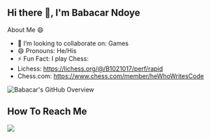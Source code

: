 ## Hi there 👋, I'm Babacar Ndoye 

About Me 😄 
- 👯 I’m looking to collaborate on: Games
- 😄 Pronouns: He/His
- ⚡ Fun Fact: I play Chess: 
- Lichess: https://lichess.org/@/B1021017/perf/rapid
- Chess.com: https://www.chess.com/member/heWhoWritesCode

![Babacar's GitHub Overview](https://github-readme-stats.vercel.app/api?username=classBabacar&&show_icons=true&title_color=ffffff&icon_color=bb2acf&text_color=daf7dc&bg_color=151515)

## How To Reach Me
[![](https://img.shields.io/badge/linkedin-%230077B5.svg?&style=for-the-badge&logo=linkedin&logoColor=white)](https://www.linkedin.com/in/bndoye/)
